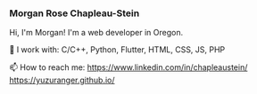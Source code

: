 ### Morgan Rose Chapleau-Stein

Hi, I'm Morgan! I'm a web developer in Oregon. 

🌱 I work with: 
C/C++, Python, Flutter, HTML, CSS, JS, PHP

📫 How to reach me:
https://www.linkedin.com/in/chapleaustein/
https://yuzuranger.github.io/


<!--
**YuzuRanger/YuzuRanger** is a ✨ _special_ ✨ repository because its `README.md` (this file) appears on your GitHub profile.

Here are some ideas to get you started:

- 🔭 I’m currently working on ...
- 🌱 I’m currently learning ...
- 👯 I’m looking to collaborate on ...
- 🤔 I’m looking for help with ...
- 💬 Ask me about ...
- 📫 How to reach me: ...
- 😄 Pronouns: ...
- ⚡ Fun fact: ...
-->
